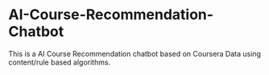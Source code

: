 # AI-Course-Recommendation-Chatbot
This is a AI Course Recommendation chatbot based on Coursera Data using content/rule based algorithms.
